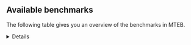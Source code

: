 ## Available benchmarks
The following table gives you an overview of the benchmarks in MTEB.

<details>

<!-- This allows the table to be autogenerated in the future: -->
<!-- BENCHMARKS TABLE START -->

| Name | Leaderboard name | # Tasks | Task Types | Domains | Languages |
|------|------------------|---------|------------|---------|-----------|
| [BEIR](https://arxiv.org/abs/2104.08663) | BEIR | 15 | Retrieval: 15 | [Web, Programming, Written, Blog, Government, Medical, Academic, Financial, Reviews, Social, News, Encyclopaedic, Non-fiction] | eng |
| [BEIR-NL](https://arxiv.org/abs/2412.08329) | BEIR-NL | 15 | Retrieval: 15 | [Web, Written, Medical, Academic, Encyclopaedic, Non-fiction] | nld |
| [BRIGHT](https://brightbenchmark.github.io/) | BRIGHT | 1 | Retrieval: 1 | [Written, Non-fiction] | eng |
| [BRIGHT (long)](https://brightbenchmark.github.io/) | BRIGHT (long) | 1 | Retrieval: 1 | [Written, Non-fiction] | eng |
| [BuiltBench(eng)](https://arxiv.org/abs/2411.12056) | BuiltBench(eng) | 4 | Clustering: 2, Retrieval: 1, Reranking: 1 | [Written, Engineering] | eng |
| [ChemTEB](https://arxiv.org/abs/2412.00532) | Chemical | 27 | BitextMining: 1, Classification: 17, Clustering: 2, PairClassification: 5, Retrieval: 2 | [Chemistry] | ces,msa,spa,por,kor,tur,hin,nld,zho,fra,eng,deu,jpn |
| [CoIR](https://github.com/CoIR-team/coir) | Code Information Retrieval | 10 | Retrieval: 10 | [Written, Programming] | javascript,php,java,sql,c++,python,go,ruby,eng |
| [CodeRAG](https://arxiv.org/abs/2406.14497) | CodeRAG | 4 | Reranking: 4 | [Programming] | python |
| [Encodechka](https://github.com/avidale/encodechka) | Encodechka | 7 | STS: 2, Classification: 4, PairClassification: 1 | [Web, Written, Government, Social, Fiction, News, Non-fiction] | rus |
| [FollowIR](https://arxiv.org/abs/2403.15246) | Instruction Following | 3 | InstructionRetrieval: 3 | [Written, News] | eng |
| [LongEmbed](https://arxiv.org/abs/2404.12096v2) | Long-context Retrieval | 6 | Retrieval: 6 | [Written, Blog, Spoken, Academic, Fiction, Encyclopaedic, Non-fiction] | eng |
| [MIEB(Img)](https://arxiv.org/abs/2504.10471) | Image only | 49 | Any2AnyRetrieval: 15, ImageClassification: 22, ImageClustering: 5, VisualSTS(eng): 5, VisualSTS(multi): 2 | [Web, Written, Blog, Spoken, Medical, Reviews, Scene, Social, News, Encyclopaedic, Non-fiction] | ara,cmn,spa,por,kor,tur,nld,ita,fra,eng,deu,pol,rus |
| [MIEB(Multilingual)](https://arxiv.org/abs/2504.10471) | Image-Text, Multilingual | 130 | ImageClassification: 22, ImageClustering: 5, ZeroShotClassification: 23, VisionCentricQA: 6, Compositionality: 7, VisualSTS(eng): 7, Any2AnyRetrieval: 45, DocumentUnderstanding: 10, Any2AnyMultilingualRetrieval: 3, VisualSTS(multi): 2 | [Web, Constructed, Written, Blog, Spoken, Medical, Academic, Reviews, Scene, Social, News, Encyclopaedic, Non-fiction] | ara,hrv,hun,ces,por,ita,bul,fas,mri,quz,ind,rus,heb,cmn,kor,fin,nld,fra,swa,swe,nor,jpn,ben,spa,vie,tur,ron,tel,ell,tha,deu,dan,ukr,hin,zho,eng,fil,pol,est |
| [MIEB(eng)](https://arxiv.org/abs/2504.10471) | Image-Text, English | 125 | ImageClassification: 22, ImageClustering: 5, ZeroShotClassification: 23, VisionCentricQA: 6, Compositionality: 7, VisualSTS(eng): 7, Any2AnyRetrieval: 45, DocumentUnderstanding: 10 | [Web, Constructed, Written, Blog, Spoken, Medical, Academic, Reviews, Scene, Social, News, Encyclopaedic, Non-fiction] | eng |
| [MIEB(lite)](https://arxiv.org/abs/2504.10471) | Image-Text, Lite | 51 | ImageClassification: 8, ImageClustering: 2, ZeroShotClassification: 7, VisionCentricQA: 5, Compositionality: 6, VisualSTS(eng): 2, VisualSTS(multi): 2, Any2AnyRetrieval: 11, DocumentUnderstanding: 6, Any2AnyMultilingualRetrieval: 2 | [Web, Written, Blog, Spoken, Medical, Academic, Reviews, Scene, Social, News, Encyclopaedic, Non-fiction] | ara,hrv,hun,ces,por,ita,bul,fas,mri,quz,ind,rus,heb,cmn,kor,fin,nld,fra,swa,swe,nor,jpn,ben,spa,vie,tur,ron,tel,ell,tha,deu,dan,ukr,hin,zho,eng,fil,pol,est |
| [MINERSBitextMining](https://arxiv.org/pdf/2406.07424) | MINERSBitextMining | 7 | BitextMining: 7 | [Written, Reviews, Social] | kat,gla,heb,bbc,arz,urd,zsm,bre,fra,bel,nij,tzl,glg,afr,nob,khm,tat,tur,gsw,mon,swg,mar,gle,mak,yor,ukr,wuu,swh,lit,ido,ron,ara,hun,lat,min,tam,bul,tgl,dtp,war,orv,rus,aze,bjn,ber,fao,swe,sun,ben,nno,kzj,lfn,kab,ile,slk,deu,bhp,arq,bos,jav,hin,cym,mkd,max,tha,hrv,ban,por,ita,cmn,ast,hye,jpn,sqi,nov,vie,uzb,cor,mui,hau,oci,cat,dan,xho,dsb,tuk,mal,eus,eng,est,ces,pes,mad,csb,epo,ind,yue,awa,mhr,pam,ibo,kor,cha,fin,nld,lvs,srp,cbk,rej,ang,fry,spa,pms,ina,nds,yid,tel,ell,bug,isl,bew,uig,abs,pcm,kaz,ceb,amh,hsb,kur,slv,ace,pol |
| MTEB(Code, v1) | Code | 12 | Retrieval: 12 | [Written, Programming] | javascript,php,shell,java,scala,typescript,c,sql,c++,python,go,rust,swift,ruby,eng |
| MTEB(Europe, v1) | European | 74 | BitextMining: 7, Classification: 21, Clustering: 8, Retrieval: 15, InstructionRetrieval: 3, MultilabelClassification: 2, PairClassification: 6, Reranking: 3, STS: 9 | [Legal, Social, Fiction, Non-fiction, Web, Programming, Constructed, Religious, Government, Financial, Subtitles, Medical, Academic, Reviews, News, Written, Spoken, Blog, Encyclopaedic] | hrv,hun,ces,por,ita,bul,rom,mlt,fin,nld,fao,fra,swe,nno,nob,spa,lav,ron,slk,ell,deu,gle,isl,dan,eus,eng,slv,lit,pol,est |
| MTEB(Indic, v1) | Indic | 23 | BitextMining: 4, Clustering: 1, Classification: 13, PairClassification: 1, Retrieval: 2, Reranking: 1, STS: 1 | [Web, Constructed, Religious, Spoken, Legal, Government, Written, Encyclopaedic, Social, Reviews, Fiction, News, Non-fiction] | bod,brx,tam,awa,urd,asm,hne,mup,snd,gom,bho,ben,boy,mwr,doi,sat,guj,mai,ory,pan,mar,tel,mni,bgc,mal,kas,hin,kan,gbm,san,npi,eng,raj,pus,nep |
| MTEB(Law, v1) | Legal | 8 | Retrieval: 8 | [Written, Legal] | zho,eng,deu |
| MTEB(Medical, v1) | Medical | 12 | Retrieval: 9, Clustering: 2, Reranking: 1 | [Web, Written, Government, Medical, Academic, Non-fiction] | ara,cmn,spa,vie,kor,zho,fra,eng,pol,rus |
| MTEB(Multilingual, v1) | Multilingual | 132 | BitextMining: 13, Classification: 43, Clustering: 17, Retrieval: 18, InstructionRetrieval: 3, MultilabelClassification: 5, PairClassification: 11, Reranking: 6, STS: 16 | [Legal, Social, Fiction, Non-fiction, Web, Programming, Constructed, Religious, Government, Financial, Subtitles, Entertainment, Medical, Academic, Reviews, News, Written, Spoken, Blog, Encyclopaedic] | zar,pab,kin,cpb,amn,cbi,viv,aey,gul,gup,yuw,bzd,hvn,msy,lgl,arz,bbr,ksr,msb,amu,nhw,nss,rai,bgs,ctp,car,nij,acm,bkx,soq,bea,vmy,wap,kqc,gsw,wrk,cav,ksd,srd,gle,mni,ctu,cpa,mak,wuu,khz,maq,jid,opm,lww,azz,zaa,zos,big,kmk,kas,cui,cot,swh,tbc,yrb,fil,aia,ayr,mpm,upv,bvr,hun,mca,lat,pwg,yva,sua,zaj,knc,zia,kgp,mri,ong,pad,miz,ngu,naf,awk,zpz,hlt,nfa,ber,fao,gah,mie,cle,kde,nin,mux,noa,wol,zlm,bho,wos,sun,xsi,awx,hui,arn,zsr,heg,gnw,tmd,adz,mau,zyp,ile,nko,ton,deu,too,haw,ckb,bvd,lim,byr,vid,aer,mqj,umb,taj,rug,sah,max,hrv,kmh,jni,rop,hbo,ban,ubr,wbi,zca,tdt,gnn,guo,cac,bmh,mhl,tgp,ncl,blz,cmn,khk,aoj,mlg,ino,maa,mph,mto,imo,mbh,sgz,snd,tee,qvc,knj,apu,nop,poi,qvh,grn,kea,twi,meq,sqi,nov,suz,smk,gun,kbm,bmk,cta,geb,cat,dop,ons,bjk,ixl,tpa,hub,yap,mvn,tim,nso,txq,zty,hop,nca,kwj,knv,wer,nep,est,ltg,mig,mva,qvs,ces,arb,gvf,mil,nya,ilo,cwe,ttc,con,zav,mad,yue,sot,mhr,kbh,inb,aaz,cut,bpr,kor,fin,orm,mqb,zas,crn,pap,nas,ntu,khs,qub,yid,chf,ell,bug,amr,nuy,grc,isl,stp,ptu,bem,wro,mmx,lmo,tnp,rwo,mxp,apw,ceb,cmo,bch,gdn,kpf,pls,top,xla,zpu,raj,kiw,poh,bjv,cth,tnk,myk,kat,azj,omw,tiw,glv,kup,kto,leu,wnc,tzo,boa,nvm,dgz,urb,kwd,atd,soy,urd,urt,aak,ary,lac,swp,fra,sco,bel,dah,jic,zac,afr,quc,zpv,kms,tur,waj,qve,bba,tbf,mar,kvn,glk,sny,apr,ukr,yor,pbt,tcz,bbb,mit,zho,llg,yby,aii,ikw,kue,bak,sag,taw,mlh,urw,ido,mcb,ron,ara,mps,gaz,kjs,kne,uvh,cjo,min,quy,tif,mcq,lcm,mwp,tyv,eko,mkn,tgk,agu,snp,ssg,bjn,ruf,sbs,cso,yad,hne,mup,acr,kqf,mib,zpl,nor,wmt,nno,dad,scn,csy,tet,tof,lav,ame,kab,shn,mbl,kje,slk,snx,bon,mic,mio,mlp,ksj,srn,hch,mgh,nho,rmy,yaq,bgc,bos,ape,dgr,nhu,beo,jav,sna,toj,cym,apb,kpx,tha,ebk,amp,mos,cap,clu,hla,med,cpy,kkl,plu,gwi,xnn,cgc,etr,iws,ztq,huu,huv,nqo,fuc,amm,cao,wnu,acu,dwr,ziw,bzj,cab,kdl,div,sbe,gom,kdc,okv,pma,atg,jpn,myu,nhi,tbz,boy,wln,azg,quf,lex,vie,zga,are,prs,zao,iou,msm,nnq,npl,ntj,nde,usp,ydd,tum,nlg,oci,dan,bmr,ven,dsb,dif,wbp,quh,som,msc,cjk,lua,klv,xon,sue,pes,att,fij,bao,cop,fon,ind,aka,lid,awa,ipi,mwc,tsn,bdd,gai,mks,fuv,vec,cha,agd,nld,mcp,alq,pib,zpo,nus,caa,kek,myy,xtm,lvs,hns,mxb,zul,anv,cbk,mbt,udu,agm,tke,ang,fry,met,kwf,nds,apn,cbr,nou,wal,kvg,mmo,gux,tna,ign,spm,hmn,lao,wsk,apc,pir,msk,spy,kaz,pcm,kkc,yre,abs,sab,amh,hsb,kur,boj,tnn,amx,ote,spp,bzh,hix,tku,uvl,far,zad,yss,mjc,gmv,kik,ded,luo,heb,bus,arp,dji,bnp,tue,sbk,tuo,ubu,swa,anh,knf,wat,tzl,arl,otn,ssd,esk,auy,mgc,ian,dhg,ars,tuf,khm,mzz,tat,kiz,emp,mon,mbc,mpp,roo,swg,zam,sus,caf,aeb,plt,isn,ncj,box,yle,bsn,kyf,tgo,tso,pao,kyc,seh,txu,san,zpm,run,acf,bqp,lit,mbj,pus,bef,bkd,fuf,bco,spl,qul,tam,bul,tgl,dzo,war,kon,nhy,mox,uzn,apz,rus,aze,crh,nab,crx,asm,bjz,kmr,bsp,kir,jvn,kaq,kql,gfk,hot,ben,ppo,gng,mti,pon,avt,gyr,tfr,lfn,kac,pan,blw,tbo,jac,hus,cax,uri,cub,auc,bsj,mam,hin,mxq,gbm,tzm,alp,kyg,beu,acq,mkd,mey,mpx,nhg,bss,usa,chv,otm,por,tpz,bki,kpj,cof,abt,ndg,chz,kpg,qxo,ast,mir,ndj,qvn,otq,byx,hat,bhg,bgt,mih,mwf,bhl,ngp,sat,kam,rkb,sja,tav,mpj,srm,mui,smo,kmg,hau,tod,lbk,kbp,mal,bjp,snn,cpu,dww,cme,lug,abx,tvk,dyu,hmo,eng,toc,wuv,tah,zaw,yml,brx,zat,agt,sxb,chd,tos,lbb,epo,qxh,kmb,ikk,piu,ibo,kos,aoi,cco,mxt,mek,tlf,cpc,reg,jae,cjv,srp,ood,doi,spa,ntp,ina,pms,emi,cbs,awb,nif,not,kqw,enq,bps,kgf,mkj,mop,uig,azb,kgk,mbb,kan,jao,amk,ken,shp,ace,slv,kbc,atb,mya,pol,ghs,aby,guh,hto,gla,dob,ptp,bqc,muy,cuk,gaw,yal,yka,zsm,bbc,bre,sri,aso,yaa,faa,xtd,mbs,daa,ots,nys,glg,mpt,maz,nob,agg,bmu,aui,chq,qvm,guj,agn,cuc,ory,gam,szl,tte,amf,wim,ajp,cnt,gym,shi,mna,tpt,tnc,ycn,kmo,gvc,myw,tew,zpq,mcd,nhe,mkl,kmu,cnl,gui,bod,mee,cek,nhr,dtp,djr,mdy,orv,prf,buk,qvw,nyu,nii,rmc,mcf,cbu,sey,zpc,swe,tzj,kyq,qup,wrs,dgc,gvn,cbc,lif,aau,aon,ter,sps,mcr,kzj,obo,fue,tca,mai,ssx,mwe,nna,zab,kpw,poy,poe,tuc,meu,qvz,ata,bhp,arq,msa,pri,gvs,lij,tsw,npi,xed,srq,lin,wiu,ese,gum,ake,tac,bam,ita,taq,sgb,fas,yuj,row,bjr,kyz,wmw,svk,pjt,gub,hye,tbg,mlt,dik,dov,ktm,tcs,agr,trc,gof,kwi,fai,ltz,mco,cni,uzb,nak,cbt,nsn,cbv,xbi,nch,sin,tir,cor,qxn,uli,wed,ffm,ewe,xho,tuk,sll,jiv,cak,ncu,eus,fur,bxh,klt,cux,nbq,rro,ura,bkq,kud,zai,tiy,pah,lus,dwy,ssw,kze,zap,csb,mav,djk,chk,mag,shj,pam,fuh,wiv,rom,xav,kpr,kqa,als,mle,snc,sim,mgw,yut,aom,mwr,rej,eri,aai,kbq,pio,tel,kew,yon,krc,bew,gdr,nwi,maj,pag,qwh,tpi,cya,rgu,for,aly,amo,ulk |
| [MTEB(Scandinavian, v1)](https://kennethenevoldsen.github.io/scandinavian-embedding-benchmark/) | Scandinavian | 28 | BitextMining: 2, Classification: 13, Retrieval: 7, Clustering: 6 | [Web, Written, Legal, Spoken, Encyclopaedic, Government, Blog, Social, Reviews, Fiction, News, Non-fiction] | nob,fao,isl,swe,nno,dan |
| [MTEB(cmn, v1)](https://github.com/FlagOpen/FlagEmbedding/tree/master/research/C_MTEB) | Chinese | 32 | Retrieval: 8, Reranking: 4, PairClassification: 2, Clustering: 4, STS: 7, Classification: 7 | [Written, Government, Medical, Academic, Financial, Entertainment, Non-fiction] | cmn |
| [MTEB(deu, v1)](https://arxiv.org/html/2401.02709v1) | German | 19 | Classification: 6, Clustering: 4, PairClassification: 2, Reranking: 1, Retrieval: 4, STS: 2 | [Web, Written, Spoken, Encyclopaedic, Legal, Reviews, News, Non-fiction] | deu |
| MTEB(eng, v1) | English Legacy | 56 | Classification: 12, Retrieval: 15, Clustering: 11, Reranking: 4, STS: 10, PairClassification: 3, Summarization: 1 | [Web, Programming, Written, Spoken, Blog, Medical, Government, Academic, Financial, Reviews, Social, News, Encyclopaedic, Non-fiction] | eng |
| MTEB(eng, v2) | English | 41 | Retrieval: 10, Clustering: 8, Reranking: 2, STS: 9, Classification: 8, PairClassification: 3, Summarization: 1 | [Web, Programming, Written, Spoken, Blog, Medical, Academic, Financial, Reviews, Social, News, Encyclopaedic, Non-fiction] | eng |
| MTEB(fas, beta) | Farsi (BETA) | 60 | Classification: 18, Clustering: 5, PairClassification: 8, Reranking: 2, Retrieval: 21, STS: 3, BitextMining: 3 | [Web, Written, Spoken, Religious, Blog, Medical, Academic, Social, Reviews, News, Encyclopaedic] | fas |
| [MTEB(fra, v1)](https://arxiv.org/abs/2405.20468) | French | 25 | Classification: 6, Clustering: 7, PairClassification: 1, Reranking: 2, Retrieval: 5, STS: 3, Summarization: 1 | [Non-fiction, Web, Written, Spoken, Legal, Academic, Reviews, Social, News, Encyclopaedic] | fra,eng |
| [MTEB(jpn, v1)](https://github.com/sbintuitions/JMTEB) | Japanese | 16 | Clustering: 2, Classification: 4, STS: 2, PairClassification: 1, Retrieval: 6, Reranking: 1 | [Web, Non-fiction, Written, Spoken, Academic, Reviews, News, Encyclopaedic] | jpn |
| MTEB(kor, v1) | Korean | 6 | Classification: 1, Reranking: 1, Retrieval: 2, STS: 2 | [Web, Written, Spoken, Reviews, News, Encyclopaedic] | kor |
| [MTEB(pol, v1)](https://arxiv.org/abs/2405.10138) | Polish | 17 | Classification: 7, Clustering: 3, PairClassification: 4, STS: 3 | [Web, Written, Spoken, Legal, Academic, Reviews, Social, Fiction, News, Non-fiction] | pol |
| [MTEB(rus, v1)](https://aclanthology.org/2023.eacl-main.148/) | Russian | 23 | Classification: 9, Clustering: 3, MultilabelClassification: 2, PairClassification: 1, Reranking: 2, Retrieval: 3, STS: 3 | [Web, Written, Spoken, Blog, Academic, Reviews, Social, News, Encyclopaedic] | rus |
| [NanoBEIR](https://huggingface.co/collections/zeta-alpha-ai/nanobeir-66e1a0af21dfd93e620cd9f6) | NanoBEIR | 13 | Retrieval: 13 | [Web, Written, Encyclopaedic, Medical, Academic, Social, News, Non-fiction] | eng |
| [RAR-b](https://arxiv.org/abs/2404.06347) | Reasoning retrieval | 17 | Retrieval: 17 | [Written, Encyclopaedic, Programming] | eng |

<!-- BENCHMARKS TABLE END -->
